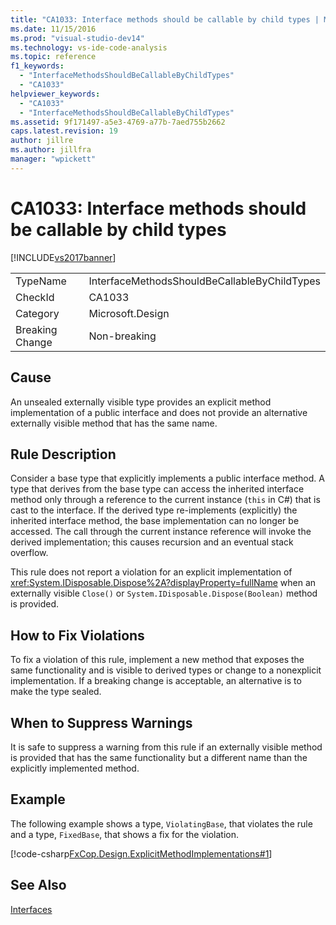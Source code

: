 ```yaml
---
title: "CA1033: Interface methods should be callable by child types | Microsoft Docs"
ms.date: 11/15/2016
ms.prod: "visual-studio-dev14"
ms.technology: vs-ide-code-analysis
ms.topic: reference
f1_keywords:
  - "InterfaceMethodsShouldBeCallableByChildTypes"
  - "CA1033"
helpviewer_keywords:
  - "CA1033"
  - "InterfaceMethodsShouldBeCallableByChildTypes"
ms.assetid: 9f171497-a5e3-4769-a77b-7aed755b2662
caps.latest.revision: 19
author: jillre
ms.author: jillfra
manager: "wpickett"
---
```

# CA1033: Interface methods should be callable by child types
[!INCLUDE[vs2017banner](../includes/vs2017banner.md)]

|||
|-|-|
|TypeName|InterfaceMethodsShouldBeCallableByChildTypes|
|CheckId|CA1033|
|Category|Microsoft.Design|
|Breaking Change|Non-breaking|

## Cause
 An unsealed externally visible type provides an explicit method implementation of a public interface and does not provide an alternative externally visible method that has the same name.

## Rule Description
 Consider a base type that explicitly implements a public interface method. A type that derives from the base type can access the inherited interface method only through a reference to the current instance (`this` in C#) that is cast to the interface. If the derived type re-implements (explicitly) the inherited interface method, the base implementation can no longer be accessed. The call through the current instance reference will invoke the derived implementation; this causes recursion and an eventual stack overflow.

 This rule does not report a violation for an explicit implementation of <xref:System.IDisposable.Dispose%2A?displayProperty=fullName> when an externally visible `Close()` or `System.IDisposable.Dispose(Boolean)` method is provided.

## How to Fix Violations
 To fix a violation of this rule, implement a new method that exposes the same functionality and is visible to derived types or change to a nonexplicit implementation. If a breaking change is acceptable, an alternative is to make the type sealed.

## When to Suppress Warnings
 It is safe to suppress a warning from this rule if an externally visible method is provided that has the same functionality but a different name than the explicitly implemented method.

## Example
 The following example shows a type, `ViolatingBase`, that violates the rule and a type, `FixedBase`, that shows a fix for the violation.

 [!code-csharp[FxCop.Design.ExplicitMethodImplementations#1](../snippets/csharp/VS_Snippets_CodeAnalysis/FxCop.Design.ExplicitMethodImplementations/cs/FxCop.Design.ExplicitMethodImplementations.cs#1)]

## See Also
 [Interfaces](https://msdn.microsoft.com/library/2feda177-ce11-432d-81b4-d50f5f35fd37)
